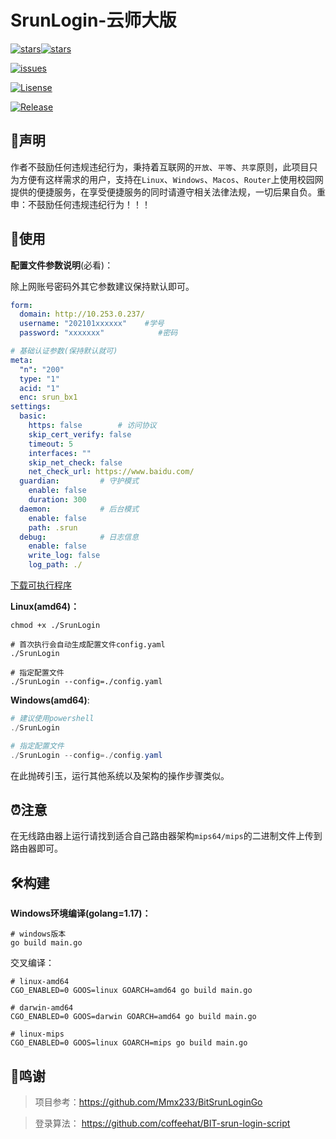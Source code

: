 # SrunLogin-云师大版

[![stars](https://img.shields.io/github/stars/bigbugcc/SrunLogin?style=flat-square)](https://github.com/bigbugcc/SrunLogin/stargazers)[![stars](https://img.shields.io/github/forks/bigbugcc/SrunLogin)](https://github.com/bigbugcc/SrunLogin/network/members)

[![issues](https://img.shields.io/github/issues/bigbugcc/SrunLogin?style=flat-square)](https://github.com/bigbugcc/SrunLogin/issues)

[![Lisense](https://img.shields.io/github/license/bigbugcc/SrunLogin?style=flat-square)](https://github.com/bigbugcc/SrunLogin/blob/main/LICENSE)

[![Release](https://img.shields.io/github/v/release/bigbugcc/SrunLogin?color=blueviolet&include_prereleases&style=flat-square)](https://github.com/bigbugcc/SrunLogin/releases)

## 🎨声明

​		作者不鼓励任何违规违纪行为，秉持着互联网的`开放`、`平等`、`共享`原则，此项目只为方便有这样需求的用户，支持在`Linux`、`Windows`、`Macos`、`Router`上使用校园网提供的便捷服务，在享受便捷服务的同时请遵守相关法律法规，一切后果自负。重申：不鼓励任何违规违纪行为！！！



## 📌使用

**配置文件参数说明**(必看)：

除上网账号密码外其它参数建议保持默认即可。

```yaml
form:
  domain: http://10.253.0.237/
  username: "202101xxxxxx"    #学号
  password: "xxxxxxx"			 #密码

# 基础认证参数(保持默认就可)
meta: 
  "n": "200"
  type: "1"
  acid: "1"
  enc: srun_bx1
settings:
  basic:
    https: false		# 访问协议
    skip_cert_verify: false
    timeout: 5
    interfaces: ""
    skip_net_check: false
    net_check_url: https://www.baidu.com/
  guardian: 		# 守护模式
    enable: false
    duration: 300
  daemon:			# 后台模式
    enable: false
    path: .srun
  debug:			# 日志信息
    enable: false
    write_log: false
    log_path: ./
```

[下载可执行程序](https://github.com/bigbugcc/SrunLogin/releases)

**Linux(amd64)：**

```shell
chmod +x ./SrunLogin

# 首次执行会自动生成配置文件config.yaml
./SrunLogin

# 指定配置文件
./SrunLogin --config=./config.yaml
```

**Windows(amd64)**:

```powershell
# 建议使用powershell
./SrunLogin

# 指定配置文件
./SrunLogin --config=./config.yaml
```

在此抛砖引玉，运行其他系统以及架构的操作步骤类似。

## ⏰注意

在无线路由器上运行请找到适合自己路由器架构`mips64/mips`的二进制文件上传到路由器即可。

## :hammer_and_wrench:构建

**Windows环境编译(golang=1.17)：**

```shell
# windows版本
go build main.go
```

交叉编译：

```shell
# linux-amd64
CGO_ENABLED=0 GOOS=linux GOARCH=amd64 go build main.go

# darwin-amd64
CGO_ENABLED=0 GOOS=darwin GOARCH=amd64 go build main.go

# linux-mips
CGO_ENABLED=0 GOOS=linux GOARCH=mips go build main.go
```

## 🎉鸣谢

> 项目参考：https://github.com/Mmx233/BitSrunLoginGo

> 登录算法： https://github.com/coffeehat/BIT-srun-login-script
